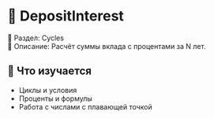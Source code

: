 # 🏦 DepositInterest

📁 Раздел: Cycles  
📘 Описание: Расчёт суммы вклада с процентами за N лет.

## 🧠 Что изучается
- Циклы и условия  
- Проценты и формулы  
- Работа с числами с плавающей точкой
